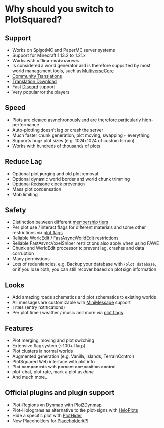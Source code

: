 # Why should you switch to PlotSquared?

## Support

* Works on SpigotMC and PaperMC server systems
* Support for Minecraft 1.13.2 to 1.21.x
* Works with offline-mode servers
* Is considered a world generator and is therefore supported by most world management tools, such as [MultiverseCore](https://www.spigotmc.org/resources/390)
* [Community Translations](https://intellectualsites.crowdin.com/plotsquared)
* [Translation Download](https://github.com/IntellectualSites/Translations/tree/main/PlotSquared)
* Fast [Discord](https://discord.gg/intellectualsites) support
* Very popular for the players

## Speed

* Plots are cleared asynchronously and are therefore particularly high-performance
* Auto-plotting doesn't lag or crash the server
* Much faster chunk generation, plot moving, swapping + everything
* Supports huge plot sizes (e.g. 1024x1024 of custom terrain)
* Works with hundreds of thousands of plots

## Reduce Lag

* Optional plot purging and old plot removal
* Optional dynamic world border and world chunk trimming
* Optional Redstone clock prevention
* Mass plot condensation
* Mob limiting

## Safety

* Distinction between different [membership tiers](plot-membership-tiers.md)
* Per plot use / interact flags for different materials and some other restrictions via [plot flags](plot-flags.md)
* Reliable [WorldEdit](https://dev.bukkit.org/projects/worldedit) / [FastAsyncWorldEdit](https://www.spigotmc.org/resources/13932) restrictions
* Reliable [FastAsyncVoxelSniper](https://github.com/IntellectualSites/fastasyncvoxelsniper) restrictions also apply when using FAWE
* Chunk and WorldEdit processor to prevent lag, crashes and data corruption
* Many permissions
* Lots of redundancies. e.g. Backup your database with `/plot database`, or if you lose both, you can still recover based on plot sign information

## Looks

* Add amazing roads schematics and plot schematics to existing worlds
* All messages are customizable with [MiniMessage](https://docs.advntr.dev/minimessage/format.html) support
* Titles (entry notifications)
* Per plot time / weather / music and more via [plot flags](plot-flags.md)

## Features

* Plot merging, moving and plot switching
* Extensive flag system (~100+ flags)
* Plot clusters in normal worlds
* Augmented generation (e.g. Vanilla, Islands, TerrainControl)
* PlotSquared Web interface with plot info
* Plot components with percent composition control
* plot-chat, plot-rate, mark a plot as _done_
* And much more...

## Official plugins and plugin support
* Plot-Regions on Dynmap with [Plot2Dynmap](https://www.spigotmc.org/resources/1292)
* Plot-Holograms as alternative to the plot-signs with [HoloPlots](https://www.spigotmc.org/resources/4880)
* Hide a specific plot with [PlotHider](https://www.spigotmc.org/resources/20701)
* New Placeholders for [PlaceholderAPI](https://www.spigotmc.org/resources/6245)
